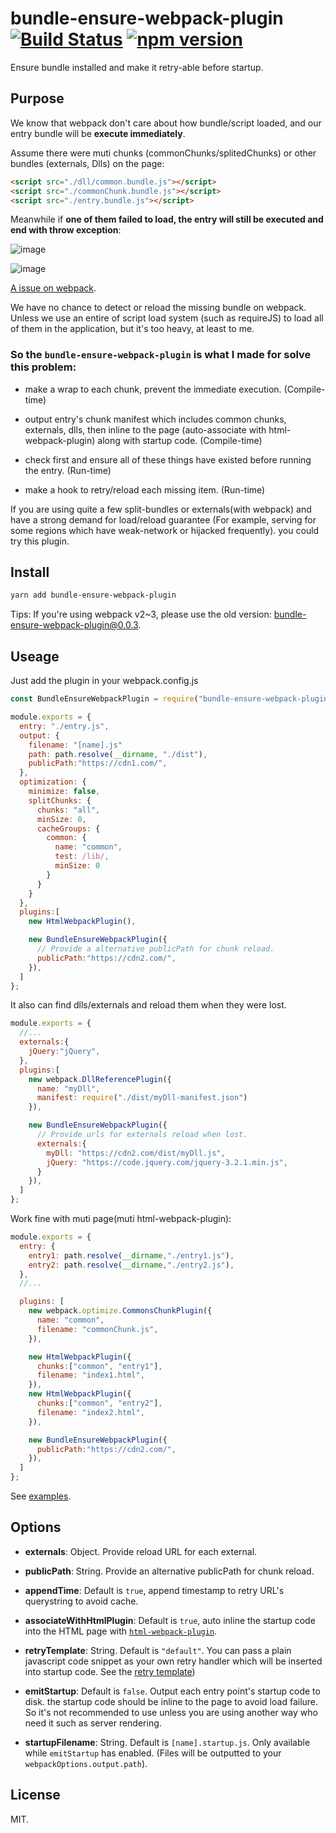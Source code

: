 # bundle-ensure-webpack-plugin [![Build Status](https://travis-ci.org/mc-zone/bundle-ensure-webpack-plugin.svg?branch=master)](https://travis-ci.org/mc-zone/bundle-ensure-webpack-plugin) [![npm version](https://badge.fury.io/js/bundle-ensure-webpack-plugin.svg)](http://badge.fury.io/js/bundle-ensure-webpack-plugin) 

Ensure bundle installed and make it retry-able before startup.


## Purpose

We know that webpack don't care about how bundle/script loaded, and our entry bundle will be **execute immediately**.

Assume there were muti chunks (commonChunks/splitedChunks) or other bundles (externals, Dlls) on the page:

```HTML
<script src="./dll/common.bundle.js"></script>
<script src="./commonChunk.bundle.js"></script>
<script src="./entry.bundle.js"></script>
```

Meanwhile if **one of them failed to load, the entry will still be executed and end with throw exception**:

![image](https://user-images.githubusercontent.com/4403937/27761817-fbd0b6c6-5e96-11e7-8c5e-1fdbc411c0ab.png)

![image](https://user-images.githubusercontent.com/4403937/27761025-18deef90-5e87-11e7-8a63-5c10612acf36.png)

[A issue on webpack](https://github.com/webpack/webpack/issues/5197).

We have no chance to detect or reload the missing bundle on webpack. Unless we use an entire of script load system (such as requireJS) to load all of them in the application, but it's too heavy, at least to me.

### So the `bundle-ensure-webpack-plugin` is what I made for solve this problem: ###

- make a wrap to each chunk, prevent the immediate execution. (Compile-time)

- output entry's chunk manifest which includes common chunks, externals, dlls, then inline to the page (auto-associate with html-webpack-plugin) along with startup code. (Compile-time)

- check first and ensure all of these things have existed before running the entry. (Run-time)

- make a hook to retry/reload each missing item. (Run-time)

If you are using quite a few split-bundles or externals(with webpack) and have a strong demand for load/reload guarantee (For example, serving for some regions which have weak-network or hijacked frequently). you could try this plugin.


## Install

```bash
yarn add bundle-ensure-webpack-plugin
```

Tips: If you're using webpack v2~3, please use the old version: [bundle-ensure-webpack-plugin@0.0.3](/tree/webpack3).

## Useage

Just add the plugin in your webpack.config.js

```javascript
const BundleEnsureWebpackPlugin = require("bundle-ensure-webpack-plugin");
```

```javascript
module.exports = {
  entry: "./entry.js",
  output: {
    filename: "[name].js"
    path: path.resolve(__dirname, "./dist"),
    publicPath:"https://cdn1.com/", 
  },
  optimization: {
    minimize: false,
    splitChunks: {
      chunks: "all",
      minSize: 0,
      cacheGroups: {
        common: {
          name: "common",
          test: /lib/,
          minSize: 0
        }
      }
    }
  },
  plugins:[
    new HtmlWebpackPlugin(),

    new BundleEnsureWebpackPlugin({
      // Provide a alternative publicPath for chunk reload.
      publicPath:"https://cdn2.com/", 
    }),
  ]
};
```

It also can find dlls/externals and reload them when they were lost.

```javascript
module.exports = {
  //...
  externals:{
    jQuery:"jQuery",
  },
  plugins:[
    new webpack.DllReferencePlugin({
      name: "myDll",
      manifest: require("./dist/myDll-manifest.json")
    }),

    new BundleEnsureWebpackPlugin({
      // Provide urls for externals reload when lost.
      externals:{
        myDll: "https://cdn2.com/dist/myDll.js",
        jQuery: "https://code.jquery.com/jquery-3.2.1.min.js", 
      }
    }),
  ]
};
```

Work fine with muti page(muti html-webpack-plugin):

```javascript
module.exports = {
  entry: {
    entry1: path.resolve(__dirname,"./entry1.js"),
    entry2: path.resolve(__dirname,"./entry2.js"),
  },
  //...

  plugins: [
    new webpack.optimize.CommonsChunkPlugin({
      name: "common",
      filename: "commonChunk.js",
    }),

    new HtmlWebpackPlugin({
      chunks:["common", "entry1"],
      filename: "index1.html",
    }),
    new HtmlWebpackPlugin({
      chunks:["common", "entry2"], 
      filename: "index2.html",
    }),

    new BundleEnsureWebpackPlugin({
      publicPath:"https://cdn2.com/", 
    }),
  ]
};
```

See [examples](/examples/).

## Options

- **externals**: Object. Provide reload URL for each external.

- **publicPath**: String. Provide an alternative publicPath for chunk reload.

- **appendTime**: Default is `true`, append timestamp to retry URL's querystring to avoid cache.

- **associateWithHtmlPlugin**: Default is `true`, auto inline the startup code into the HTML page with [`html-webpack-plugin`](https://github.com/jantimon/html-webpack-plugin).

- **retryTemplate**: String. Default is `"default"`. You can pass a plain javascript code snippet as your own retry handler which will be inserted into startup code. See the [retry template](/template/retry/))

- **emitStartup**: Default is `false`. Output each entry point's startup code to disk. the startup code should be inline to the page to avoid load failure. So it's not recommended to use unless you are using another way who need it such as server rendering.

- **startupFilename**: String. Default is `[name].startup.js`. Only available while `emitStartup` has enabled. (Files will be outputted to your `webpackOptions.output.path`).

## License

MIT.
